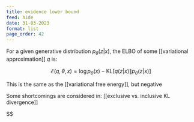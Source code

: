 ```yaml
---
title: evidence lower bound
feed: hide
date: 31-03-2023
format: list
page_order: 42
---
```



For a given generative distribution $p_\theta(z|x)$, the ELBO of some [[variational approximation]] $q$ is:


$$
	\mathcal E(q, \theta, x) = \log p_\theta(x) - \text{KL}[q(z|x)\|p_\theta(z|x)]
$$



This is the same as the [[variational free energy]], but negative

Some shortcomings are considered in: [[exclusive vs. inclusive KL divergence]]

$$